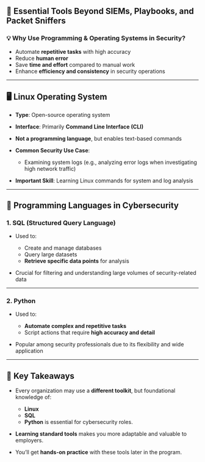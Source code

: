 ## 🧰 **Essential Tools Beyond SIEMs, Playbooks, and Packet Sniffers**

### 💡 Why Use Programming & Operating Systems in Security?

* Automate **repetitive tasks** with high accuracy
* Reduce **human error**
* Save **time and effort** compared to manual work
* Enhance **efficiency and consistency** in security operations

---

## 🖥️ **Linux Operating System**

* **Type**: Open-source operating system
* **Interface**: Primarily **Command Line Interface (CLI)**
* **Not a programming language**, but enables text-based commands
* **Common Security Use Case**:

  * Examining system logs (e.g., analyzing error logs when investigating high network traffic)
* **Important Skill**: Learning Linux commands for system and log analysis

---

## 💬 **Programming Languages in Cybersecurity**

### 1. **SQL (Structured Query Language)**

* Used to:

  * Create and manage databases
  * Query large datasets
  * **Retrieve specific data points** for analysis
* Crucial for filtering and understanding large volumes of security-related data

---

### 2. **Python**

* Used to:

  * **Automate complex and repetitive tasks**
  * Script actions that require **high accuracy and detail**
* Popular among security professionals due to its flexibility and wide application

---

## 🧠 **Key Takeaways**

* Every organization may use a **different toolkit**, but foundational knowledge of:

  * **Linux**
  * **SQL**
  * **Python**
    is essential for cybersecurity roles.
* **Learning standard tools** makes you more adaptable and valuable to employers.
* You’ll get **hands-on practice** with these tools later in the program.
